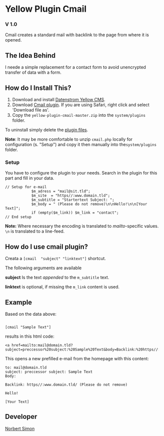 # Yellow Plugin Cmail 

### V 1.0

Cmail creates a standard mail with backlink to the page from where it is opened.

## The Idea Behind

I neede a simple replacement for a contact form to avoid unencrypted transfer of data with a form.

## How do I Install This?

1. Download and install [Datenstrom Yellow CMS](https://github.com/datenstrom/yellow/).
2. Download [Cmail plugin](https://github.com/BsNoSi/yellow-plugin-cmail/archive/master.zip ).  If you are using Safari, right click and select 'Download file as'.
3. Copy the `yellow-plugin-cmail-master.zip` into the `system/plugins` folder.
 
To uninstall simply delete the [plugin files](update.ini).

**Note**: It may be more comfortable to unzip `cmail.php` locally for configuration (s. "Setup") and copy it then manually into the`system/plugins` folder.

### Setup

You have to configure the plugin to your needs. Search in the plugin for this part and fill in your data.

```
// Setup for e-mail
			$m_adress = "mail@sit.tld";
			$m_site  = "https//:www.domain.tld";
			$m_subtitle = "Startertext Subject: ";
			$m_body = " (Please do not remove)\n\nHello!\n\n[Your Text]";
			if (empty($m_link)) $m_link = "contact";
// End setup
```

**Note:** Where necessary the encoding is translated to *mailto*-specific values. `\n` is translated to a line-feed.


## How do I use cmail plugin?

Creata a `[cmail  "subject" "linktext"]` shortcut.

The following arguments are available

**subject** Is the text *appended* to the `m_subtitle` text.

**linktext** is optional, if missing the `m_link` content is used.

## Example

Based on the data above:

```

[cmail "Sample Text"]

```

results in this html code: 

```
<a href=mailto:mail@domain.tld?subject=preccessor%20subject:%20Sample%20Text&body=Backlink:%20https//:www.domain.tld/edit/%20(Please%20do%20not%20remove)%0A%0AHello%21%0A%0A[Your%20Text]>contact</a>
```

This opens a new prefilled e-mail from the homepage with this content:

```
to: mail@domain.tld
subject: preccessor subject: Sample Text
Body:

Backlink: https//:www.domain.tld/ (Please do not remove)

Hello!

[Your Text]

```


## Developer

[Norbert Simon](https://nosi.de)
